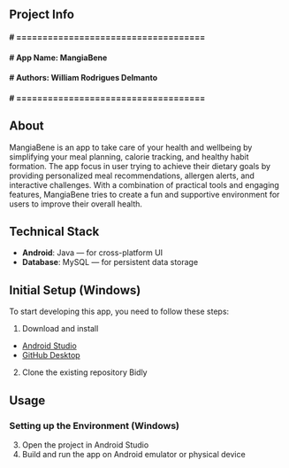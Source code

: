 ## Project Info
#### # ====================================
#### # App Name: MangiaBene
#### # Authors: William Rodrigues Delmanto
#### # ====================================

## About
MangiaBene is an app to take care of your health and wellbeing by simplifying your meal planning, calorie tracking, and healthy habit formation. The app focus in user trying to achieve their dietary goals by providing personalized meal recommendations, allergen alerts, and interactive challenges. With a combination of practical tools and engaging features, MangiaBene tries to create a fun and supportive environment for users to improve their overall health.

## Technical Stack
- **Android**: Java — for cross-platform UI
- **Database**: MySQL — for persistent data storage

## Initial Setup (Windows)
To start developing this app, you need to follow these steps:

1. Download and install
- [Android Studio](https://developer.android.com/studio)
- [GitHub Desktop](https://desktop.github.com/)

2. Clone the existing repository Bidly

## Usage

### Setting up the Environment (Windows)

3. Open the project in Android Studio
4. Build and run the app on Android emulator or physical device
